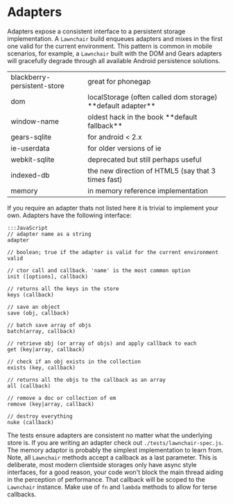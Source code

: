Adapters
========

Adapters expose a consistent interface to a persistent storage implementation. A `Lawnchair` build enqueues adapters and mixes in the first one valid for the current environment. This pattern is common in mobile scenarios, for example, a `Lawnchair` built with the DOM and Gears adapters will gracefully degrade through all available Android persistence solutions.

<div class="codehilite">
    <table>
        <tr>
            <td>blackberry-persistent-store</td>
            <td class="subdue">great for phonegap</td>
        </tr>
        <tr>
            <td>dom</td>
            <td class="subdue">localStorage (often called dom storage) **default adapter** </td>
        </tr>
        <tr>
            <td>window-name</td>
            <td class="subdue">oldest hack in the book **default fallback**</td>
        </tr>
        <tr>
            <td>gears-sqlite</td>
            <td class="subdue">for android &lt; 2.x</td>
        </tr>
        <tr>
            <td>ie-userdata</td>
            <td class="subdue">for older versions of ie</td>
        </tr>
        <tr>
            <td>webkit-sqlite</td>
            <td class="subdue">deprecated but still perhaps useful</td>
        </tr>
        <tr>
            <td>indexed-db</td>
            <td class="subdue">the new direction of HTML5 (say that 3 times fast)</td>
        </tr>
        <tr>
            <td>memory</td>
            <td class="subdue">in memory reference implementation</td>
        </tr>
    </table>
</div>

If you require an adapter thats not listed here it is trivial to implement your own. Adapters have the following interface:

    
    :::JavaScript
    // adapter name as a string
    adapter 
    
    // boolean; true if the adapter is valid for the current environment
    valid 
    
    // ctor call and callback. 'name' is the most common option 
    init ([options], callback)

    // returns all the keys in the store
    keys (callback)     
    
    // save an object
    save (obj, callback) 
    
    // batch save array of objs
    batch(array, callback)
    
    // retrieve obj (or array of objs) and apply callback to each
    get (key|array, callback) 
    
    // check if an obj exists in the collection
    exists (key, callback)
    
    // returns all the objs to the callback as an array
    all (callback)
    
    // remove a doc or collection of em
    remove (key|array, callback)
    
    // destroy everything
    nuke (callback)
    

The tests ensure adapters are consistent no matter what the underlying store is. If you are writing an adapter check out `./tests/lawnchair-spec.js`. The memory adaptor is probably the simplest implementation to learn from. Note, all `Lawnchair` methods accept a callback as a last parameter. This is deliberate, most modern clientside storages only have async style interfaces, for a good reason, your code won't block the main thread aiding in the perception of performance. That callback will be scoped to the `Lawnchair` instance. Make use of `fn` and `lambda` methods to allow for terse callbacks. 
